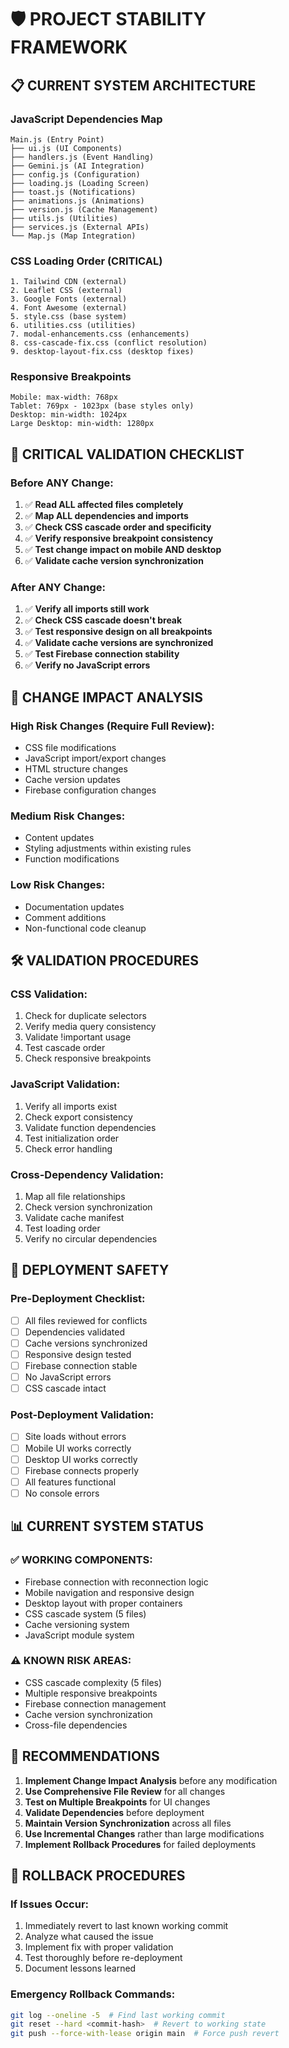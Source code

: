 # 🛡️ PROJECT STABILITY FRAMEWORK

## 📋 **CURRENT SYSTEM ARCHITECTURE**

### **JavaScript Dependencies Map**
```
Main.js (Entry Point)
├── ui.js (UI Components)
├── handlers.js (Event Handling)
├── Gemini.js (AI Integration)
├── config.js (Configuration)
├── loading.js (Loading Screen)
├── toast.js (Notifications)
├── animations.js (Animations)
├── version.js (Cache Management)
├── utils.js (Utilities)
├── services.js (External APIs)
└── Map.js (Map Integration)
```

### **CSS Loading Order (CRITICAL)**
```
1. Tailwind CDN (external)
2. Leaflet CSS (external)
3. Google Fonts (external)
4. Font Awesome (external)
5. style.css (base system)
6. utilities.css (utilities)
7. modal-enhancements.css (enhancements)
8. css-cascade-fix.css (conflict resolution)
9. desktop-layout-fix.css (desktop fixes)
```

### **Responsive Breakpoints**
```
Mobile: max-width: 768px
Tablet: 769px - 1023px (base styles only)
Desktop: min-width: 1024px
Large Desktop: min-width: 1280px
```

## 🚨 **CRITICAL VALIDATION CHECKLIST**

### **Before ANY Change:**
1. ✅ **Read ALL affected files completely**
2. ✅ **Map ALL dependencies and imports**
3. ✅ **Check CSS cascade order and specificity**
4. ✅ **Verify responsive breakpoint consistency**
5. ✅ **Test change impact on mobile AND desktop**
6. ✅ **Validate cache version synchronization**

### **After ANY Change:**
1. ✅ **Verify all imports still work**
2. ✅ **Check CSS cascade doesn't break**
3. ✅ **Test responsive design on all breakpoints**
4. ✅ **Validate cache versions are synchronized**
5. ✅ **Test Firebase connection stability**
6. ✅ **Verify no JavaScript errors**

## 🔧 **CHANGE IMPACT ANALYSIS**

### **High Risk Changes (Require Full Review):**
- CSS file modifications
- JavaScript import/export changes
- HTML structure changes
- Cache version updates
- Firebase configuration changes

### **Medium Risk Changes:**
- Content updates
- Styling adjustments within existing rules
- Function modifications

### **Low Risk Changes:**
- Documentation updates
- Comment additions
- Non-functional code cleanup

## 🛠️ **VALIDATION PROCEDURES**

### **CSS Validation:**
1. Check for duplicate selectors
2. Verify media query consistency
3. Validate !important usage
4. Test cascade order
5. Check responsive breakpoints

### **JavaScript Validation:**
1. Verify all imports exist
2. Check export consistency
3. Validate function dependencies
4. Test initialization order
5. Check error handling

### **Cross-Dependency Validation:**
1. Map all file relationships
2. Check version synchronization
3. Validate cache manifest
4. Test loading order
5. Verify no circular dependencies

## 🚀 **DEPLOYMENT SAFETY**

### **Pre-Deployment Checklist:**
- [ ] All files reviewed for conflicts
- [ ] Dependencies validated
- [ ] Cache versions synchronized
- [ ] Responsive design tested
- [ ] Firebase connection stable
- [ ] No JavaScript errors
- [ ] CSS cascade intact

### **Post-Deployment Validation:**
- [ ] Site loads without errors
- [ ] Mobile UI works correctly
- [ ] Desktop UI works correctly
- [ ] Firebase connects properly
- [ ] All features functional
- [ ] No console errors

## 📊 **CURRENT SYSTEM STATUS**

### **✅ WORKING COMPONENTS:**
- Firebase connection with reconnection logic
- Mobile navigation and responsive design
- Desktop layout with proper containers
- CSS cascade system (5 files)
- Cache versioning system
- JavaScript module system

### **⚠️ KNOWN RISK AREAS:**
- CSS cascade complexity (5 files)
- Multiple responsive breakpoints
- Firebase connection management
- Cache version synchronization
- Cross-file dependencies

## 🎯 **RECOMMENDATIONS**

1. **Implement Change Impact Analysis** before any modification
2. **Use Comprehensive File Review** for all changes
3. **Test on Multiple Breakpoints** for UI changes
4. **Validate Dependencies** before deployment
5. **Maintain Version Synchronization** across all files
6. **Use Incremental Changes** rather than large modifications
7. **Implement Rollback Procedures** for failed deployments

## 🔄 **ROLLBACK PROCEDURES**

### **If Issues Occur:**
1. Immediately revert to last known working commit
2. Analyze what caused the issue
3. Implement fix with proper validation
4. Test thoroughly before re-deployment
5. Document lessons learned

### **Emergency Rollback Commands:**
```bash
git log --oneline -5  # Find last working commit
git reset --hard <commit-hash>  # Revert to working state
git push --force-with-lease origin main  # Force push revert
```
